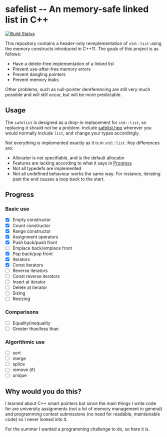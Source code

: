 # safelist -- An memory-safe linked list in C++

[![Build Status](https://travis-ci.org/bertptrs/safelist.svg?branch=master)](https://travis-ci.org/bertptrs/safelist)

This repository contains a header-only reimplementation of `std::list`
using the memory constructs introduced in C++11. The goals of this
project is as follows:

- Have a delete-free implementation of a linked list
- Prevent use-after-free memory errors
- Prevent dangling pointers
- Prevent memory leaks

Other problems, such as null-pointer dereferencing are still very much
possible and will still occur, but will be more predictable.

## Usage

The `safelist` is designed as a drop-in replacement for `std::list`, so
replacing it should not be a problem. Include [safelist.hpp](safelist.hpp)
wherever you would normally include `list`, and change your types
accordingly.

Not everything is implemented exactly as it is in `std::list`. Key
differences are:

- Allocator is not specifiable, and is the default allocator
- Features are lacking according to what it says in
  [Progress](#Progress)
- Not all typedefs are implemented
- Not all undefined behaviour works the same way. For instance,
  iterating past the end causes a loop back to the start.

## Progress

### Basic use

- [x] Empty constructor
- [x] Count constructor
- [x] Range constructor
- [x] Assignment operators
- [x] Push back/push front
- [ ] Emplace back/emplace front
- [x] Pop back/pop front
- [x] Iterators
- [x] Const iterators
- [ ] Reverse iterators
- [ ] Const reverse iterators
- [ ] Insert at iterator
- [ ] Delete at iterator
- [ ] Sizing
- [ ] Resizing

### Comparisons

- [ ] Equality/inequality
- [ ] Greater than/less than

### Algorithmic use

- [ ] sort
- [ ] merge
- [ ] splice
- [ ] remove (if)
- [ ] unique

## Why would you do this?

I learned about C++ smart pointers but since the main things I write
code for are university assignments (not a lot of memory management in
general) and programming contest submissions (no need for readable,
maintainable code) so I never looked into it.

For the summer I wanted a programming challenge to do, so here it is.
